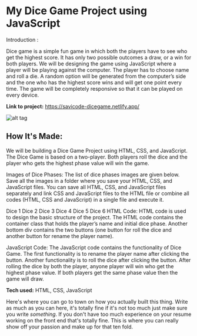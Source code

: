 # My Dice Game Project using JavaScript
Introduction : 

Dice game is a simple fun game in which both the players have to see who get the highest score.  It has only two possible outcomes a draw, or a win for both players. We will be designing the game using JavaScript where a player will be playing against the computer. The player has to choose name and roll a die. A random option will be generated from the computer’s side and the one who has the highest score wins and will get one point every time. The game will be completely responsive so that it can be played on every device.

**Link to project:** https://savicode-dicegame.netlify.app/

![alt tag](https://i.postimg.cc/DzfmVC9G/Screenshot-77.png)

## How It's Made:
We will be building a Dice Game Project using HTML, CSS, and JavaScript. The Dice Game is based on a two-player. Both players roll the dice and the player who gets the highest phase value will win the game.

Images of Dice Phases: The list of dice phases images are given below. Save all the images in a folder where you save your HTML, CSS, and JavaScript files. You can save all HTML, CSS, and JavaScript files separately and link CSS and JavaScript files to the HTML file or combine all codes (HTML, CSS and JavaScript) in a single file and execute it.

Dice 1
Dice 2
Dice 3
Dice 4
Dice 5
Dice 6
HTML Code: HTML code is used to design the basic structure of the project. The HTML code contains the container class that holds the player’s name and initial dice phase. Another bottom div contains the two buttons (one button for roll the dice and another button for rename the player name).

JavaScript Code: The JavaScript code contains the functionality of Dice Game. The first functionality is to rename the player name after clicking the button. Another functionality is to roll the dice after clicking the button. After rolling the dice by both the player, anyone player will win who get the highest phase value. If both players get the same phase value then the game will draw.


**Tech used:** HTML, CSS, JavaScript

Here's where you can go to town on how you actually built this thing. Write as much as you can here, it's totally fine if it's not too much just make sure you write *something*. If you don't have too much experience on your resume working on the front end that's totally fine. This is where you can really show off your passion and make up for that ten fold.








